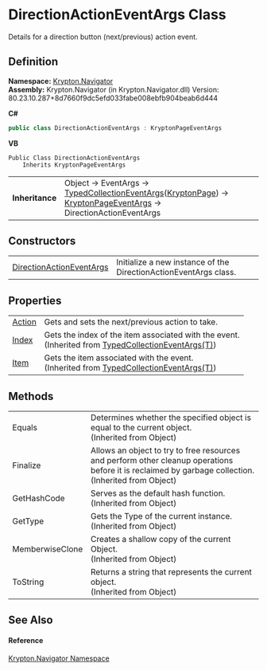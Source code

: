 # DirectionActionEventArgs Class


Details for a direction button (next/previous) action event.



## Definition
**Namespace:** <a href="a21ac074-d119-3dc6-bd1c-d3a12c0128bc.md">Krypton.Navigator</a>  
**Assembly:** Krypton.Navigator (in Krypton.Navigator.dll) Version: 80.23.10.287+8d7660f9dc5efd033fabe008ebfb904beab6d444

**C#**
``` C#
public class DirectionActionEventArgs : KryptonPageEventArgs
```
**VB**
``` VB
Public Class DirectionActionEventArgs
	Inherits KryptonPageEventArgs
```

<table><tr><td><strong>Inheritance</strong></td><td>Object  →  EventArgs  →  <a href="1650d1ab-864b-d3c7-88dd-0927a8a7d830.md">TypedCollectionEventArgs</a>(<a href="6152055e-8626-d35d-405b-6d965a03471a.md">KryptonPage</a>)  →  <a href="179bbf53-de44-174f-23b8-44c0e7dbb8ba.md">KryptonPageEventArgs</a>  →  DirectionActionEventArgs</td></tr>
</table>



## Constructors
<table>
<tr>
<td><a href="4c92388a-2363-2f81-9e76-a4c1c742b7a6.md">DirectionActionEventArgs</a></td>
<td>Initialize a new instance of the DirectionActionEventArgs class.</td></tr>
</table>

## Properties
<table>
<tr>
<td><a href="fce1b4da-2657-c2ba-f25a-9fe56bc21ca6.md">Action</a></td>
<td>Gets and sets the next/previous action to take.</td></tr>
<tr>
<td><a href="a7bbde25-dc35-b517-4276-9cc0cf3543d5.md">Index</a></td>
<td>Gets the index of the item associated with the event.<br />(Inherited from <a href="1650d1ab-864b-d3c7-88dd-0927a8a7d830.md">TypedCollectionEventArgs(T)</a>)</td></tr>
<tr>
<td><a href="6791079d-ec0c-6237-8696-46779f655595.md">Item</a></td>
<td>Gets the item associated with the event.<br />(Inherited from <a href="1650d1ab-864b-d3c7-88dd-0927a8a7d830.md">TypedCollectionEventArgs(T)</a>)</td></tr>
</table>

## Methods
<table>
<tr>
<td>Equals</td>
<td>Determines whether the specified object is equal to the current object.<br />(Inherited from Object)</td></tr>
<tr>
<td>Finalize</td>
<td>Allows an object to try to free resources and perform other cleanup operations before it is reclaimed by garbage collection.<br />(Inherited from Object)</td></tr>
<tr>
<td>GetHashCode</td>
<td>Serves as the default hash function.<br />(Inherited from Object)</td></tr>
<tr>
<td>GetType</td>
<td>Gets the Type of the current instance.<br />(Inherited from Object)</td></tr>
<tr>
<td>MemberwiseClone</td>
<td>Creates a shallow copy of the current Object.<br />(Inherited from Object)</td></tr>
<tr>
<td>ToString</td>
<td>Returns a string that represents the current object.<br />(Inherited from Object)</td></tr>
</table>

## See Also


#### Reference
<a href="a21ac074-d119-3dc6-bd1c-d3a12c0128bc.md">Krypton.Navigator Namespace</a>  

